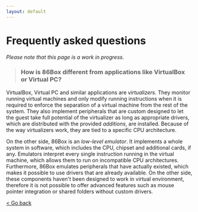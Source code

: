 ```yaml
---
layout: default
---
```


Frequently asked questions
==========================

_Please note that this page is a work in progress._
> ### How is 86Box different from applications like VirtualBox or Virtual PC?

VirtualBox, Virtual PC and similar applications are _virtualizers_. They monitor running virtual machines and only modify running instructions when it is required to enforce the separation of a virtual machine from the rest of the system. They also implement peripherals that are custom designed to let the guest take full potential of the virtualizer as long as appropriate drivers, which are distributed with the provided _additions_, are installed. Because of the way virtualizers work, they are tied to a specific CPU architecture.

On the other side, 86Box is an _low-level emulator_. It implements a whole system in software, which includes the CPU, chipset and additional cards, if any. Emulators interpret every single instruction running in the virtual machine, which allows them to run on incompatible CPU architectures. Furthermore, 86Box emulates peripherals that have actually existed, which makes it possible to use drivers that are already available. On the other side, these components haven't been designed to work in virtual environment, therefore it is not possible to offer advanced features such as mouse pointer integration or shared folders without custom drivers.

[< Go back](index)